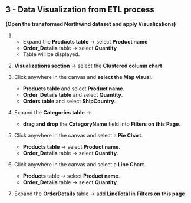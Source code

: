 ## 3 - Data Visualization from ETL process

**(Open the transformed Northwind dataset and apply Visualizations)**

1. - Expand the **Products table** -> select **Product name**
   - **Order_Details** table -> select **Quantity**
   - Table will be displayed.

2. **Visualizations section** -> select the **Clustered column chart**

3. Click anywhere in the canvas and **select the Map visual**.

   - **Products table** and
     select **Product name**.
   - **Order_Details table** and select **Quantity**.
   - **Orders table** and select **ShipCountry**.

4. Expand the **Categories table** ->

   - **drag and drop** the **CategoryName** field into **Filters on this Page**.

5. Click anywhere in the canvas and select a **Pie Chart**.

   - **Products table** -> select **Product name**.
   - **Order_Details** table -> select **Quantity**.

6. Click anywhere in the canvas and select a **Line Chart**.

   - **Products** table -> select **Product name**.
   - **Order_Details** table -> select **Quantity**.

7. Expand the **OrderDetails** table -> add **LineTotal** in **Filters on this page**
